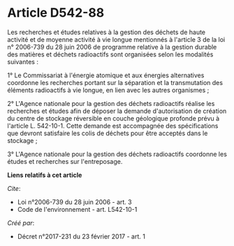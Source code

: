 # Article D542-88

Les recherches et études relatives à la gestion des déchets de haute activité et de moyenne activité à vie longue mentionnés
à l'article 3 de la loi n° 2006-739 du 28 juin 2006 de programme relative à la gestion durable des matières et déchets
radioactifs sont organisées selon les modalités suivantes : 

1° Le Commissariat à l'énergie atomique et aux énergies alternatives coordonne les recherches portant sur la séparation et la
transmutation des éléments radioactifs à vie longue, en lien avec les autres organismes ; 

2° L'Agence nationale pour la gestion des déchets radioactifs réalise les recherches et études afin de déposer la demande
d'autorisation de création du centre de stockage réversible en couche géologique profonde prévu à l'article L. 542-10-1.
Cette demande est accompagnée des spécifications que devront satisfaire les colis de déchets pour être acceptés dans le
stockage ; 

3° L'Agence nationale pour la gestion des déchets radioactifs coordonne les études et recherches sur l'entreposage.

**Liens relatifs à cet article**

_Cite_:

  - Loi n°2006-739 du 28 juin 2006 - art. 3
  - Code de l'environnement - art. L542-10-1

_Créé par_:

  - Décret n°2017-231 du 23 février 2017 - art. 1
